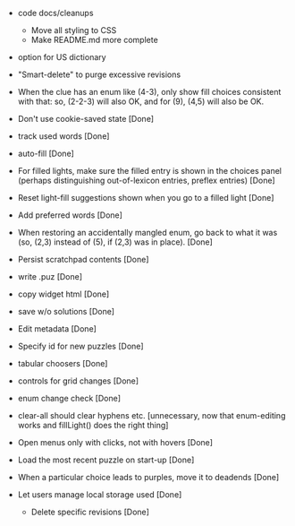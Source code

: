 - code docs/cleanups
  - Move all styling to CSS
  - Make README.md more complete
- option for US dictionary
- "Smart-delete" to purge excessive revisions
- When the clue has an enum like (4-3), only show fill choices consistent with that: so, (2-2-3) will also OK, and for (9), (4,5) will also be OK.

- Don't use cookie-saved state [Done]
- track used words [Done]
- auto-fill [Done]
- For filled lights, make sure the filled entry is shown in the choices panel (perhaps distinguishing out-of-lexicon entries, preflex entries) [Done]
- Reset light-fill suggestions shown when you go to a filled light [Done]
- Add preferred words [Done]
- When restoring an accidentally mangled enum, go back to what it was (so, (2,3) instead of (5), if (2,3) was in place). [Done]
- Persist scratchpad contents [Done]
- write .puz [Done]
- copy widget html [Done]
- save w/o solutions [Done]
- Edit metadata [Done]
- Specify id for new puzzles [Done]
- tabular choosers [Done]
- controls for grid changes [Done]
- enum change check [Done]
- clear-all should clear hyphens etc. [unnecessary, now that enum-editing works and fillLight() does the right thing]
- Open menus only with clicks, not with hovers [Done]
- Load the most recent puzzle on start-up [Done]
- When a particular choice leads to purples, move it to deadends [Done]
- Let users manage local storage used [Done]
  - Delete specific revisions [Done]
